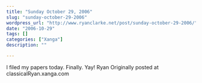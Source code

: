 ```yaml
---
title: "Sunday October 29, 2006"
slug: "sunday-october-29-2006"
wordpress_url: "http://www.ryanclarke.net/post/sunday-october-29-2006/"
date: "2006-10-29"
tags: []
categories: ["Xanga"]
description: ""

---
```


I filed my papers today. Finally.
Yay!
Ryan
Originally posted at classicalRyan.xanga.com
